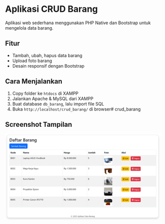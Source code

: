 # Aplikasi CRUD Barang

Aplikasi web sederhana menggunakan PHP Native dan Bootstrap untuk mengelola data barang.

## Fitur
- Tambah, ubah, hapus data barang
- Upload foto barang
- Desain responsif dengan Bootstrap

## Cara Menjalankan
1. Copy folder ke `htdocs` di XAMPP
2. Jalankan Apache & MySQL dari XAMPP
3. Buat database `db_barang`, lalu import file SQL
4. Buka `http://localhost/crud_barang/` di browser# crud_barang

## Screenshot Tampilan
![Tampilan Aplikasi](daftarbarang.png)
